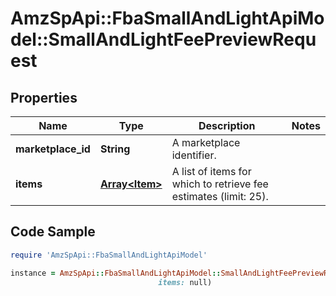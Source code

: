 # AmzSpApi::FbaSmallAndLightApiModel::SmallAndLightFeePreviewRequest

## Properties

Name | Type | Description | Notes
------------ | ------------- | ------------- | -------------
**marketplace_id** | **String** | A marketplace identifier. | 
**items** | [**Array&lt;Item&gt;**](Item.md) | A list of items for which to retrieve fee estimates (limit: 25). | 

## Code Sample

```ruby
require 'AmzSpApi::FbaSmallAndLightApiModel'

instance = AmzSpApi::FbaSmallAndLightApiModel::SmallAndLightFeePreviewRequest.new(marketplace_id: null,
                                 items: null)
```


